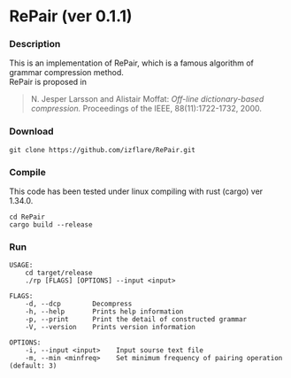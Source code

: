# RePair (ver 0.1.1)

### Description

This is an implementation of RePair, which is a famous algorithm of grammar compression method.  
RePair is proposed in

> N. Jesper Larsson and Alistair Moffat: _Off-line dictionary-based compression._ Proceedings of the IEEE, 88(11):1722-1732, 2000.


### Download

```
git clone https://github.com/izflare/RePair.git
```

### Compile

This code has been tested under linux compiling with rust (cargo) ver 1.34.0.  

```
cd RePair
cargo build --release
```

### Run

```
USAGE:
    cd target/release
    ./rp [FLAGS] [OPTIONS] --input <input>

FLAGS:
    -d, --dcp        Decompress
    -h, --help       Prints help information
    -p, --print      Print the detail of constructed grammar
    -V, --version    Prints version information

OPTIONS:
    -i, --input <input>    Input sourse text file
    -m, --min <minfreq>    Set minimum frequency of pairing operation (default: 3)
```


